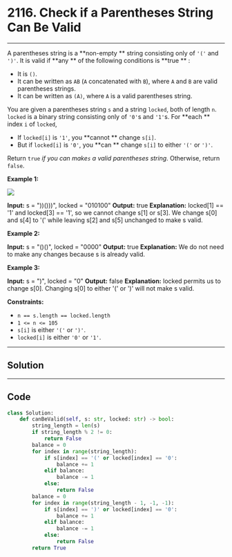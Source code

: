 # 2116. Check if a Parentheses String Can Be Valid

---

A parentheses string is a **non-empty ** string consisting only of `'('` and `')'`. It is valid if **any ** of the following conditions is **true ** :

  * It is `()`.
  * It can be written as `AB` (`A` concatenated with `B`), where `A` and `B` are valid parentheses strings.
  * It can be written as `(A)`, where `A` is a valid parentheses string.



You are given a parentheses string `s` and a string `locked`, both of length `n`. `locked` is a binary string consisting only of `'0'`s and `'1'`s. For **each ** index `i` of `locked`,

  * If `locked[i]` is `'1'`, you **cannot ** change `s[i]`.
  * But if `locked[i]` is `'0'`, you **can ** change `s[i]` to either `'('` or `')'`.



Return `true` _if you can make`s` a valid parentheses string_. Otherwise, return `false`.

 

**Example 1:**

![](https://assets.leetcode.com/uploads/2021/11/06/eg1.png)


**Input:** s = "))()))", locked = "010100"
**Output:** true
**Explanation:** locked[1] == '1' and locked[3] == '1', so we cannot change s[1] or s[3].
We change s[0] and s[4] to '(' while leaving s[2] and s[5] unchanged to make s valid.

**Example 2:**


**Input:** s = "()()", locked = "0000"
**Output:** true
**Explanation:** We do not need to make any changes because s is already valid.


**Example 3:**


**Input:** s = ")", locked = "0"
**Output:** false
**Explanation:** locked permits us to change s[0]. 
Changing s[0] to either '(' or ')' will not make s valid.


 

**Constraints:**

  * `n == s.length == locked.length`
  * `1 <= n <= 105`
  * `s[i]` is either `'('` or `')'`.
  * `locked[i]` is either `'0'` or `'1'`.

---

## Solution



---

## Code
```python
class Solution:
    def canBeValid(self, s: str, locked: str) -> bool:
        string_length = len(s)
        if string_length % 2 != 0:
            return False
        balance = 0
        for index in range(string_length):
            if s[index] == '(' or locked[index] == '0':
                balance += 1
            elif balance:
                balance -= 1
            else:
                return False
        balance = 0      
        for index in range(string_length - 1, -1, -1):
            if s[index] == ')' or locked[index] == '0':
                balance += 1
            elif balance:
                balance -= 1
            else:
                return False      
        return True
```
